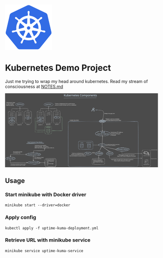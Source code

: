 <img src="/k8s-logo.png" height=150>

# Kubernetes Demo Project
Just me trying to wrap my head around kubernetes. Read my stream of consciousness at [NOTES.md](/NOTES.md)

![](/kubernetes-componetnts.svg)

## Usage
### Start minikube with Docker driver
```
minikube start --driver=docker
```
### Apply config
```
kubectl apply -f uptime-kuma-deployment.yml
```
### Retrieve URL with minikube service
```
minikube service uptime-kuma-service
```